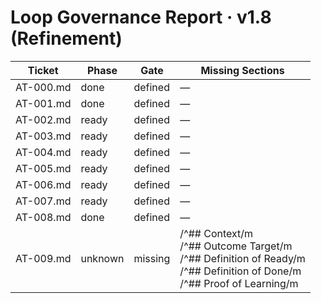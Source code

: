 # Loop Governance Report · v1.8 (Refinement)

| Ticket | Phase | Gate | Missing Sections |
|--------|--------|------|------------------|
| AT-000.md | done | defined | — |
| AT-001.md | done | defined | — |
| AT-002.md | ready | defined | — |
| AT-003.md | ready | defined | — |
| AT-004.md | ready | defined | — |
| AT-005.md | ready | defined | — |
| AT-006.md | ready | defined | — |
| AT-007.md | ready | defined | — |
| AT-008.md | done | defined | — |
| AT-009.md | unknown | missing | /^## Context/m<br>/^## Outcome Target/m<br>/^## Definition of Ready/m<br>/^## Definition of Done/m<br>/^## Proof of Learning/m |
